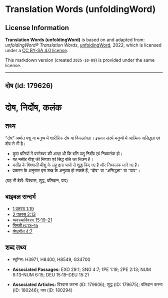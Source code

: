 # Translation Words (unfoldingWord)

## License Information

**Translation Words (unfoldingWord)** is based on and adapted from: _unfoldingWord® Translation Words_, [unfoldingWord](https://unfoldingword.org/utw), 2022, which is licensed under a [CC BY-SA 4.0 license](https://creativecommons.org/licenses/by-sa/4.0/legalcode.en).

This markdown version (created `2025-10-09`) is provided under the same license.



--------------------------------

## दोष (id: 179626)

दोष, निर्दोष, कलंक
==================

तथ्य
----

“दोष” अर्थात पशु या मनुष्य में शारीरिक दोष या विकलांगता। इसका संदर्भ मनुष्यों में आत्मिक असिद्धता एवं दोष से भी है।

* कुछ बलियों में परमेश्वर की आज्ञा थी कि बलि पशु निर्दोष एवं निष्कलंक हो।
* यह मसीह यीशु की निष्पाप एवं सिद्ध बलि का चित्रण है।
* मसीह के विश्वासी यीशु के लहू द्वारा पापों से शुद्ध किए गए हैं और निष्कलंक माने गए हैं।
* प्रकरण के अनुसार इस शब्द के अनुवाद हो सकते हैं, “दोष” या “असिद्धता” या “पाप”।

(यह भी देखें: विश्वास, शुद्ध, बलिदान, पाप)

बाइबल सन्दर्भ
-------------

* [1 पतरस 1:19](https://ref.ly/1Pet0:0)
* [2 पतरस 2:13](https://ref.ly/2Pet0:0)
* [व्यवस्थाविवरण 15:19–21](https://ref.ly/Deut15:19-Deut15:21)
* [गिनती 6:13–15](https://ref.ly/Num6:13-Num6:15)
* [श्रेष्ठगीत 4:7](https://ref.ly/Song4:7)

शब्द तथ्य
---------

* स्ट्रोंग्स: H3971, H8400, H8549, G34700

* **Associated Passages:** EXO 29:1; SNG 4:7; 1PE 1:19; 2PE 2:13; NUM 6:13–NUM 6:15; DEU 15:19–DEU 15:21
* **Associated Articles:** विश्वास करना (ID: 179606); शुद्ध (ID: 179675); बलिदान करना (ID: 180246); पाप (ID: 180294)

